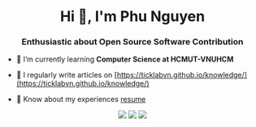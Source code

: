 <h1 align="center">Hi 👋, I'm Phu Nguyen</h1>
<h3 align="center">Enthusiastic about Open Source Software Contribution</h3>

- 🌱 I’m currently learning **Computer Science at HCMUT-VNUHCM**

- 📝 I regularly write articles on [https://ticklabvn.github.io/knowledge/](https://ticklabvn.github.io/knowledge/)

- 📄 Know about my experiences [resume](https://www.canva.com/design/DAGBEA8x5bI/petVBQzZ0zcmDwO6bp8XqA/view?utm_content=DAGBEA8x5bI&utm_campaign=designshare&utm_medium=link&utm_source=editor)

<div align=center>
  <img src="https://github-readme-stats.vercel.app/api/top-langs?username=ngyngcphu&layout=pie&theme=radical" />
  <img src="https://github-readme-stats.vercel.app/api?username=ngyngcphu&show_icons=true&count_private=true&show=reviews,discussions_started,discussions_answered,prs_merged,prs_merged_percentage&theme=radical" />
  <img src="https://github-readme-stats.vercel.app/api/wakatime?username=ngyngcphu&layout=compact&theme=radical" />
 </div>


